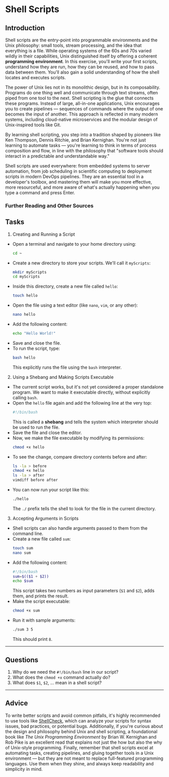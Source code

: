 <!---
{
  "depends_on": [],
  "author": "Stephan Bökelmann",
  "first_used": "2025-04-08",
  "keywords": ["bash", "shell", "script", "shebang"]
}
--->

# Shell Scripts

## Introduction
Shell scripts are the entry-point into programmable environments and the Unix philosophy: small tools, stream processing, and the idea that everything is a file. While operating systems of the 60s and 70s varied wildly in their capabilities, Unix distinguished itself by offering a coherent **programming environment**. In this exercise, you'll write your first scripts, understand how they are run, how they can be reused, and how to pass data between them. You'll also gain a solid understanding of how the shell locates and executes scripts.

The power of Unix lies not in its monolithic design, but in its composability. Programs do one thing well and communicate through text streams, often piped from one tool to the next. Shell scripting is the glue that connects these programs. Instead of large, all-in-one applications, Unix encourages you to create pipelines — sequences of commands where the output of one becomes the input of another. This approach is reflected in many modern systems, including cloud-native microservices and the modular design of Unix-inspired tools like Git.

By learning shell scripting, you step into a tradition shaped by pioneers like Ken Thompson, Dennis Ritchie, and Brian Kernighan. You're not just learning to automate tasks — you're learning to think in terms of process composition and flow, in line with the philosophy that "software tools should interact in a predictable and understandable way."

Shell scripts are used everywhere: from embedded systems to server automation, from job scheduling in scientific computing to deployment scripts in modern DevOps pipelines. They are an essential tool in a developer's toolbox, and mastering them will make you more effective, more resourceful, and more aware of what's actually happening when you type a command and press Enter.

### Further Reading and Other Sources

## Tasks

1. Creating and Running a Script
- Open a terminal and navigate to your home directory using:
  ```bash
  cd ~
  ```
- Create a new directory to store your scripts. We'll call it `myScripts`:
  ```bash
  mkdir myScripts
  cd myScripts
  ```
- Inside this directory, create a new file called `hello`:
  ```bash
  touch hello
  ```
- Open the file using a text editor (like `nano`, `vim`, or any other):
  ```bash
  nano hello
  ```
- Add the following content:
  ```bash
  echo "Hello World!"
  ```
- Save and close the file.
- To run the script, type:
  ```bash
  bash hello
  ```
  This explicitly runs the file using the `bash` interpreter.

2. Using a Shebang and Making Scripts Executable
- The current script works, but it's not yet considered a proper standalone program. We want to make it executable directly, without explicitly calling `bash`.
- Open the `hello` file again and add the following line at the very top:
  ```bash
  #!/bin/bash
  ```
  This is called a **shebang** and tells the system which interpreter should be used to run the file.
- Save the file and close the editor.
- Now, we make the file executable by modifying its permissions:
  ```bash
  chmod +x hello
  ```
- To see the change, compare directory contents before and after:
  ```bash
  ls -la > before
  chmod +x hello
  ls -la > after
  vimdiff before after
  ```
- You can now run your script like this:
  ```bash
  ./hello
  ```
  The `./` prefix tells the shell to look for the file in the current directory.

3. Accepting Arguments in Scripts
- Shell scripts can also handle arguments passed to them from the command line.
- Create a new file called `sum`:
  ```bash
  touch sum
  nano sum
  ```
- Add the following content:
  ```bash
  #!/bin/bash
  sum=$(($1 + $2))
  echo $sum
  ```
  This script takes two numbers as input parameters (`$1` and `$2`), adds them, and prints the result.
- Make the script executable:
  ```bash
  chmod +x sum
  ```
- Run it with sample arguments:
  ```bash
  ./sum 3 5
  ```
  This should print `8`.

---

## Questions

1. Why do we need the `#!/bin/bash` line in our script?
2. What does the `chmod +x` command actually do?
4. What does `$1`, `$2`, ... mean in a shell script?

---

## Advice

To write better scripts and avoid common pitfalls, it's highly recommended to use tools like [ShellCheck](https://shellcheck.net), which can analyze your scripts for syntax issues, bad practices, or potential bugs. Additionally, if you're curious about the design and philosophy behind Unix and shell scripting, a foundational book like *The Unix Programming Environment* by Brian W. Kernighan and Rob Pike is an excellent read that explains not just the how but also the why of Unix-style programming. Finally, remember that shell scripts excel at automating tasks, creating pipelines, and gluing together tools in a Unix environment — but they are not meant to replace full-featured programming languages. Use them when they shine, and always keep readability and simplicity in mind.
